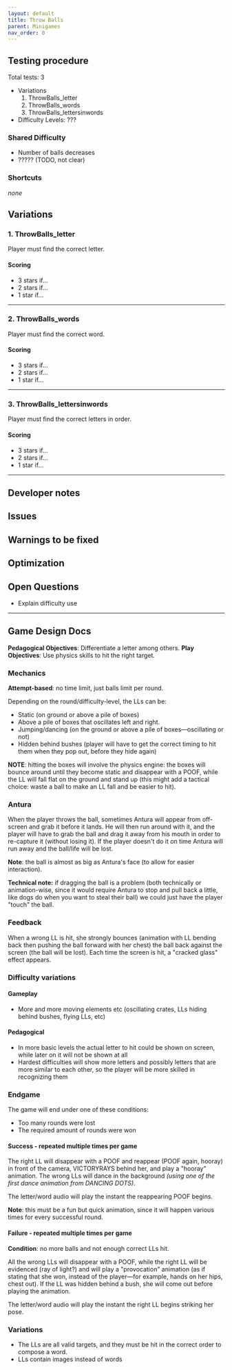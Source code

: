 ```yaml
---
layout: default
title: Throw Balls
parent: Minigames
nav_order: 0
---
```


## Testing procedure
Total tests: 3
- Variations
    1. ThrowBalls_letter
	2. ThrowBalls_words
	3. ThrowBalls_lettersinwords
- Difficulty Levels: ???


### Shared Difficulty
- Number of balls decreases
- ????? (TODO, not clear)


### Shortcuts
_none_

## Variations
### 1. ThrowBalls_letter
Player must find the correct letter.

#### Scoring
- 3 stars if...
- 2 stars if...
- 1 star if...
---
### 2. ThrowBalls_words
Player must find the correct word.

#### Scoring
- 3 stars if...
- 2 stars if...
- 1 star if...
---
### 3. ThrowBalls_lettersinwords
Player must find the correct letters in order.

#### Scoring
- 3 stars if...
- 2 stars if...
- 1 star if...
---
## Developer notes

## Issues

## Warnings to be fixed

## Optimization

## Open Questions
- Explain difficulty use

---

## Game Design Docs

**Pedagogical Objectives**: Differentiate a letter among others.
**Play Objectives**: Use physics skills to hit the right target.

### Mechanics

**Attempt-based**: no time limit, just balls limit per round.

Depending on the round/difficulty-level, the LLs can be:

- Static (on ground or above a pile of boxes)
- Above a pile of boxes that oscillates left and right.
- Jumping/dancing (on the ground or above a pile of boxes—oscillating or not)
- Hidden behind bushes (player will have to get the correct timing to hit them when they pop out, before they hide again)

**NOTE**: hitting the boxes will involve the physics engine: the boxes will bounce around until they become static and disappear with a POOF, while the LL will fall flat on the ground and stand up (this might add a tactical choice: waste a ball to make an LL fall and be easier to hit).

### Antura

When the player throws the ball, sometimes Antura will appear from off-screen and grab it before it lands. He will then run around with it, and the player will have to grab the ball and drag it away from his mouth in order to re-capture it (without losing it). If the player doesn't do it on time Antura will run away and the ball/life will be lost.

**Note**: the ball is almost as big as Antura's face (to allow for easier interaction).

**Technical note:** if dragging the ball is a problem (both technically or animation-wise, since it would require Antura to stop and pull back a little, like dogs do when you want to steal their ball) we could just have the player "touch" the ball.

### Feedback

When a wrong LL is hit, she strongly bounces (animation with LL bending back then pushing the ball forward with her chest) the ball back against the screen (the ball will be lost). Each time the screen is hit, a "cracked glass" effect appears.

### Difficulty variations

#### Gameplay

- More and more moving elements etc (oscillating crates, LLs hiding behind bushes, flying LLs, etc)

#### Pedagogical

- In more basic levels the actual letter to hit could be shown on screen, while later on it will not be shown at all
- Hardest difficulties will show more letters and possibly letters that are more similar to each other, so the player will be more skilled in recognizing them

### Endgame

The game will end under one of these conditions:

- Too many rounds were lost
- The required amount of rounds were won

#### Success - repeated multiple times per game

The right LL will disappear with a POOF and reappear (POOF again, hooray) in front of the camera, VICTORYRAYS behind her, and play a "hooray" animation. The wrong LLs will dance in the background _(using one of the first dance animation from DANCING DOTS)_.

The letter/word audio will play the instant the reappearing POOF begins.

**Note**: this must be a fun but quick animation, since it will happen various times for every successful round.

#### Failure - repeated multiple times per game

**Condition**: no more balls and not enough correct LLs hit.

All the wrong LLs will disappear with a POOF, while the right LL will be evidenced (ray of light?) and will play a "provocation" animation (as if stating that she won, instead of the player—for example, hands on her hips, chest out). If the LL was hidden behind a bush, she will come out before playing the animation.

The letter/word audio will play the instant the right LL begins striking her pose.

### Variations

- The LLs are all valid targets, and they must be hit in the correct order to compose a word.
- LLs contain images instead of words
